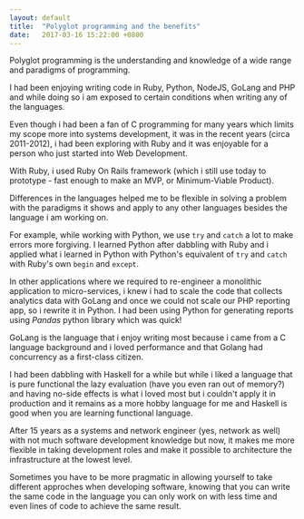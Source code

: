 ```yaml
---
layout: default
title:  "Polyglot programming and the benefits"
date:   2017-03-16 15:22:00 +0800
---
```

Polyglot programming is the understanding and knowledge of a wide range and paradigms of programming.

I had been enjoying writing code in Ruby, Python, NodeJS, GoLang and PHP and while doing so i am exposed to certain conditions when writing any of the languages.

Even though i had been a fan of C programming for many years which limits my scope more into systems development, it was in the recent years (circa 2011-2012), i had been exploring with Ruby and it was enjoyable for a person who just started into Web Development.

With Ruby, i used Ruby On Rails framework (which i still use today to prototype - fast enough to make an MVP, or Minimum-Viable Product).

Differences in the languages helped me to be flexible in solving a problem with the paradigms it shows and apply to any other languages besides the language i am working on.

For example, while working with Python, we use `try` and `catch` a lot to make errors more forgiving. I learned Python after dabbling with Ruby and i applied what i learned in Python with Python's equivalent of `try` and `catch` with Ruby's own `begin` and `except`. 

In other applications where we required to re-engineer a monolithic application to micro-services, i knew i had to scale the code that collects analytics data with GoLang and once we could not scale our PHP reporting app, so i rewrite it in Python. I had been using Python for generating reports using *Pandas* python library which was quick!

GoLang is the language that i enjoy writing most because i came from a C language background and i loved performance and that Golang had concurrency as a first-class citizen.

I had been dabbling with Haskell for a while but while i liked a language that is pure functional the lazy evaluation (have you even ran out of memory?) and having no-side effects is what i loved most but i couldn't apply it in production and it remains as a more hobby language for me and Haskell is good when you are learning functional language.

After 15 years as a systems and network engineer (yes, network as well) with not much software development knowledge but now, it makes me more flexible in taking development roles and make it possible to architecture the infrastructure at the lowest level.

Sometimes you have to be more pragmatic in allowing yourself to take different approches  when developing software, knowing that you can write the same code in the language you can only work on with less time and even lines of code to achieve the same result.
